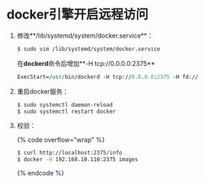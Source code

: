 # docker引擎开启远程访问

1.  修改**/lib/systemd/system/docker.service**：

    ```bash
    $ sudo vim /lib/systemd/system/docker.service
    ```

    在**dockerd**命令后增加**-H tcp://0.0.0.0:2375**

    ```perl
    ExecStart=/usr/bin/dockerd -H tcp://0.0.0.0:2375 -H fd://
    ```
2.  重启docker服务：

    ```bash
    $ sudo systemctl daemon-reload
    $ sudo systemctl restart docker
    ```
3.  校验：

    {% code overflow="wrap" %}
    ```bash
    $ curl http://localhost:2375/info
    $ docker -H 192.168.10.110:2375 images
    ```
    {% endcode %}
